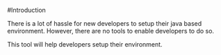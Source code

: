 #Introduction

There is a lot of hassle for new developers to setup their java based environment. However, there are no
tools to enable developers to do so. 

This tool will help developers setup their environment.
